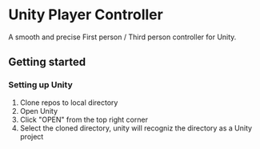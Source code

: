 # Unity Player Controller 
A smooth and precise First person / Third person controller for Unity.
## Getting started
### Setting up Unity
1. Clone repos to local directory
2. Open Unity
3. Click "OPEN" from the top right corner
4. Select the cloned directory, unity will recogniz the directory as a Unity project
